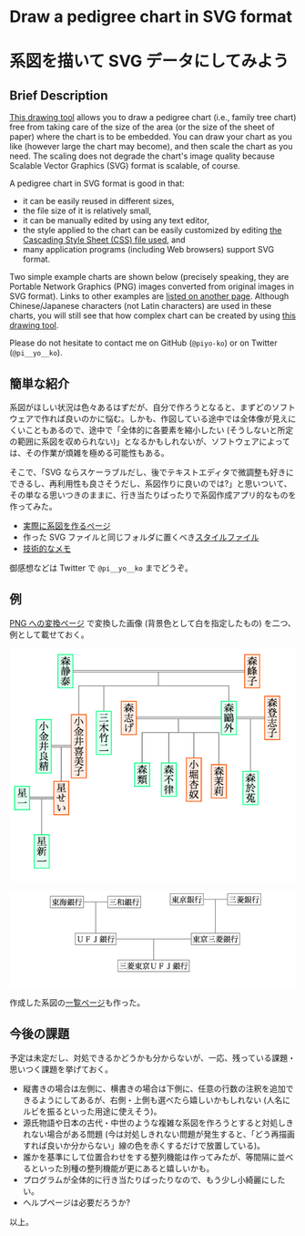 # Draw a pedigree chart in SVG format
# 系図を描いて SVG データにしてみよう

## Brief Description
[This drawing tool](https://piyo-ko.github.io/pedigree/pedigree-en.html) allows you to draw a pedigree chart (i.e., family tree chart) free from taking care of the size of the area (or the size of the sheet of paper) where the chart is to be embedded.  You can draw your chart as you like (however large the chart may become), and then scale the chart as you need.  The scaling does not degrade the chart's image quality because Scalable Vector Graphics (SVG) format is scalable, of course. 

A pedigree chart in SVG format is good in that:

* it can be easily reused in different sizes, 
* the file size of it is relatively small, 
* it can be manually edited by using any text editor, 
* the style applied to the chart can be easily customized by editing [the Cascading Style Sheet (CSS) file used](https://piyo-ko.github.io/pedigree/pedigree_svg.css), and 
* many application programs (including Web browsers) support SVG format.

Two simple example charts are shown below (precisely speaking, they are Portable Network Graphics (PNG) images converted from original images in SVG format).  Links to other examples are [listed on another page](https://piyo-ko.github.io/fun/pedigree_examples_index.html).  Although Chinese/Japanese characters (not Latin characters) are used in these charts, you will still see that how complex chart can be created by using [this drawing tool](https://piyo-ko.github.io/pedigree/pedigree-en.html). 

Please do not hesitate to contact me on GitHub (`@piyo-ko`) or on Twitter (`@pi__yo__ko`).

## 簡単な紹介
系図がほしい状況は色々あるはずだが、自分で作ろうとなると、まずどのソフトウェアで作れば良いのかに悩む。しかも、作図している途中では全体像が見えにくいこともあるので、途中で「全体的に各要素を縮小したい (そうしないと所定の範囲に系図を収められない)」となるかもしれないが、ソフトウェアによっては、その作業が煩雑を極める可能性もある。

そこで、「SVG ならスケーラブルだし、後でテキストエディタで微調整も好きにできるし、再利用性も良さそうだし、系図作りに良いのでは?」と思いついて、その単なる思いつきのままに、行き当たりばったりで系図作成アプリ的なものを作ってみた。

* [実際に系図を作るページ](https://piyo-ko.github.io/pedigree/pedigree.html)
* 作った SVG ファイルと同じフォルダに置くべき[スタイルファイル](https://piyo-ko.github.io/pedigree/pedigree_svg.css)
* [技術的なメモ](https://piyo-ko.github.io/pedigree/attributes.html)

御感想などは Twitter で `@pi__yo__ko` までどうぞ。

## 例
[PNG への変換ページ](https://piyo-ko.github.io/tools/svg2png.html) で変換した画像 (背景色として白を指定したもの) を二つ、例として載せておく。

![森鷗外と星新一が親戚だよという家系図](mori_hoshi_white.png)

![三菱東京UFJ銀行の来歴](mufg_white.png)

作成した系図の[一覧ページ](https://piyo-ko.github.io/fun/pedigree_examples_index.html)も作った。

## 今後の課題

予定は未定だし、対処できるかどうかも分からないが、一応、残っている課題・思いつく課題を挙げておく。

* 縦書きの場合は左側に、横書きの場合は下側に、任意の行数の注釈を追加できるようにしてあるが、右側・上側も選べたら嬉しいかもしれない (人名にルビを振るといった用途に使えそう)。
* 源氏物語や日本の古代・中世のような複雑な系図を作ろうとすると対処しきれない場合がある問題 (今は対処しきれない問題が発生すると、「どう再描画すれば良いか分からない」線の色を赤くするだけで放置している)。
* 誰かを基準にして位置合わせをする整列機能は作ってみたが、等間隔に並べるといった別種の整列機能が更にあると嬉しいかも。
* プログラムが全体的に行き当たりばったりなので、もう少し小綺麗にしたい。
* ヘルプページは必要だろうか?

以上。

